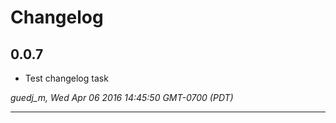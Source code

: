 # Changelog

## 0.0.7

* Test changelog task

*guedj_m, Wed Apr 06 2016 14:45:50 GMT-0700 (PDT)*

---